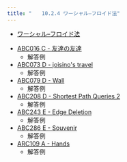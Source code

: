 ```yaml
---
title: "　　10.2.4 ワーシャル–フロイド法"
---
```


* [ワーシャル–フロイド法](https://ja.wikipedia.org/wiki/%E3%83%AF%E3%83%BC%E3%82%B7%E3%83%A3%E3%83%AB%E2%80%93%E3%83%95%E3%83%AD%E3%82%A4%E3%83%89%E6%B3%95)

- [ABC016 C - 友達の友達](https://atcoder.jp/contests/abc016/tasks/abc016_3)
    - 解答例
- [ABC073 D - joisino's travel](https://atcoder.jp/contests/abc073/tasks/abc073_d)
    - 解答例
- [ABC079 D - Wall](https://atcoder.jp/contests/abc079/tasks/abc079_d)
    - 解答例
- [ABC208 D - Shortest Path Queries 2](https://atcoder.jp/contests/abc208/tasks/abc208_d)
    - 解答例
- [ABC243 E - Edge Deletion](https://atcoder.jp/contests/abc243/tasks/abc243_e)
    - 解答例
- [ABC286 E - Souvenir](https://atcoder.jp/contests/abc286/tasks/abc286_e)
    - 解答例
- [ARC109 A - Hands](https://atcoder.jp/contests/arc109/tasks/arc109_a)
    - 解答例